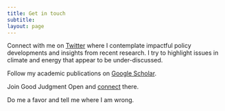 ```yaml
---
title: Get in touch
subtitle: 
layout: page
---
```


Connect with me on [Twitter](https://twitter.com/EmilDimanchev) where I contemplate impactful policy developments and insights from recent research. I try to highlight issues in climate and energy that appear to be under-discussed. 

Follow my academic publications on [Google Scholar](https://scholar.google.com/citations?user=sYlOL18AAAAJ&hl=en).

Join Good Judgment Open and [connect](https://www.gjopen.com/memberships/57797/scores) there. 

Do me a favor and tell me where I am wrong.
